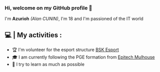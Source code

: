### Hi, welcome on my GitHub profile 👋

I'm **Azurioh** *(Alan CUNIN)*, I'm 18 and I'm passioned of the IT world

## 💻 | My activities :
- 🏆 I'm volunteer for the esport structure <a href="http://teambsk.fr">BSK Esport</a>
- 🎓 I am currently following the PGE formation from <a href="https://www.epitech.eu/fr/ecole-informatique-mulhouse/">Epitech Mulhouse</a>
- 🧠 I try to learn as much as possible


